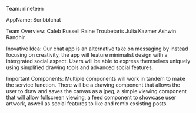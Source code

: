 Team: nineteen

AppName: Scribblchat

Team Overview:
Caleb Russell
Raine Troubetaris
Julia Kazmer
Ashwin Randhir

Inovative Idea:
Our chat app is an alternative take on messaging by instead focusing on creativity, 
the app will feature minimalist design with a intergrated social aspect. Users will be able to express themselves uniquely using simplified drawing tools and advanced social features.   

Important Components:
Multiple components will work in tandem to make the service function. There will be a drawing component that allows the user to draw and saves the canvas as a jpeg, a simple viewing component that will allow fullscreen viewing, a feed component to showcase user artwork, aswell as social features to like and remix exsisting posts. 
